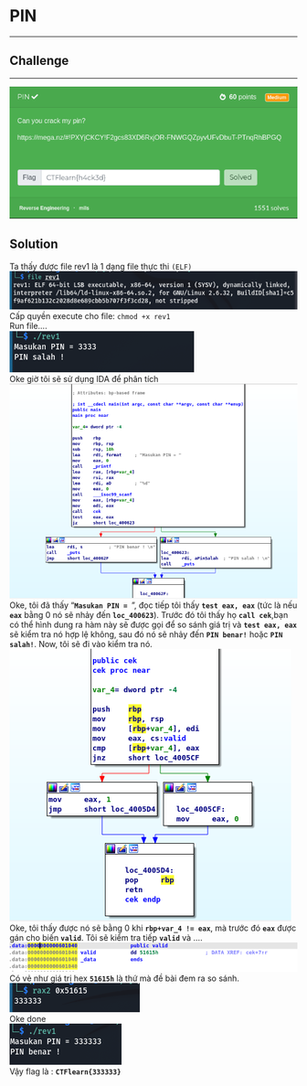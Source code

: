 # PIN
----
## Challenge
----
![1.png](https://github.com/blackrabbit2003/CTF/blob/master/CTFlearn/PIN/Capture/1.png)<br>
## Solution
Ta thấy được file rev1 là 1 dạng file thực thi `(ELF)`\
![2.png](https://github.com/blackrabbit2003/CTF/blob/master/CTFlearn/PIN/Capture/2.png) \
Cấp quyền execute cho file: `chmod +x rev1`<br>
Run file….\
![8.png](https://github.com/blackrabbit2003/CTF/blob/master/CTFlearn/PIN/Capture/8.png)\
Oke giờ tôi sẽ sử dụng IDA để phân tích\
![3.png](https://github.com/blackrabbit2003/CTF/blob/master/CTFlearn/PIN/Capture/3.png)\
Oke, tôi đã thấy “**`Masukan PIN = `**”, đọc tiếp tôi thấy **`test eax, eax`** (tức là nếu **`eax`** bằng 0 nó sẽ nhảy đến **`loc_400623`**). Trước đó tôi thấy họ **`call cek`**,bạn có thể hình dung ra hàm này sẽ được gọi để so sánh giá trị và **`test eax, eax`** sẽ kiểm tra nó hợp lệ không, sau đó nó sẽ nhảy đến **`PIN benar!`** hoặc **`PIN salah!`**. Now, tôi sẽ đi vào kiểm tra nó.\
![4.png](https://github.com/blackrabbit2003/CTF/blob/master/CTFlearn/PIN/Capture/4.png)\
Oke, tôi thấy được nó sẽ bằng 0 khi **`rbp+var_4 != eax`**, mà trước đó **`eax`** được gán cho biến **`valid`**. Tôi sẽ kiểm tra tiếp **`valid`** và …. \
![5.png](https://github.com/blackrabbit2003/CTF/blob/master/CTFlearn/PIN/Capture/5.png)\
Có vẻ như giá trị hex **`51615h`** là thứ mà đề bài đem ra so sánh.\
![6.png](https://github.com/blackrabbit2003/CTF/blob/master/CTFlearn/PIN/Capture/6.png) \
Oke done\
![7.png](https://github.com/blackrabbit2003/CTF/blob/master/CTFlearn/PIN/Capture/7.png) \
Vậy flag là : **`CTFlearn{333333}`**
